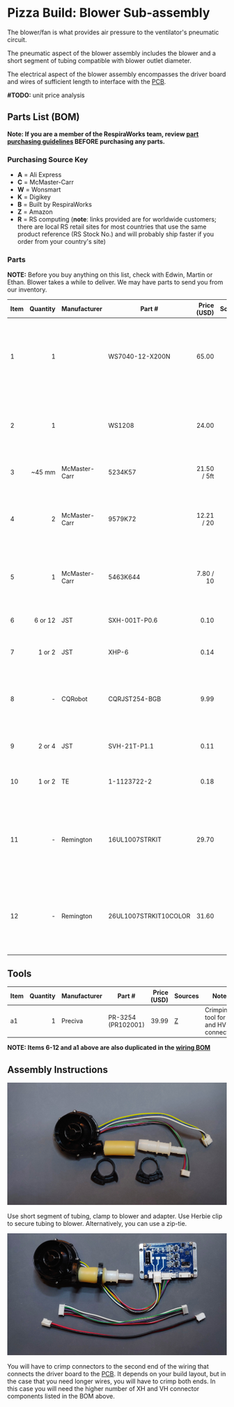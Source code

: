 # Pizza Build: Blower Sub-assembly

The blower/fan is what provides air pressure to the ventilator's pneumatic circuit.

The pneumatic aspect of the blower assembly includes the blower and a short segment of tubing compatible with blower outlet diameter. 

The electrical aspect of the blower assembly encompasses the driver board and wires of sufficient length to interface
with the [PCB](https://github.com/respiraworks/pcbreathe).

**#TODO:** unit price analysis

## Parts List (BOM)

**Note: If you are a member of the RespiraWorks team, review [part purchasing guidelines](../../README.md) BEFORE purchasing any parts.**

### Purchasing Source Key

* **A** = Ali Express
* **C** = McMaster-Carr
* **W** = Wonsmart
* **K** = Digikey
* **B** = Built by RespiraWorks
* **Z** = Amazon
* **R** = RS computing
(**note**: links provided are for worldwide customers; there are local RS retail sites for most countries that use the same product reference (RS Stock No.) and will probably ship faster if you order from your country's site)

### Parts

**NOTE:** Before you buy anything on this list, check with Edwin, Martin or Ethan. Blower takes a while to deliver.
We may have parts to send you from our inventory. 


| Item | Quantity | Manufacturer  | Part #              | Price (USD)  |Sources                | Notes |
| ---- |---------:| ------------- | ------------------- | ------------:|:---------------------:|-------|
| 1    |        1 |               | WS7040-12-X200N     |        65.00 | [A][1ali]             | 12v blower and driver. Make sure to choose with driver when ordering. |
| 2    |        1 |               | WS1208              |        24.00 | [W][2won]             | blower driver, in case blower above did not come with driver. |
| 3    |   ~45 mm | McMaster-Carr | 5234K57             |  21.50 / 5ft | [C][3mcmc]            | Soft latex tubing, 5/8" ID, 7/8" OD |
| 4    |        2 | McMaster-Carr | 9579K72             |   12.21 / 20 | [C][4mcmc]            | Herbie clip J (20.3-23mm) for clamping 7/8"OD tubing |
| 5    |        1 | McMaster-Carr | 5463K644            |    7.80 / 10 | [C][5mcmc]            | 5/8"ID x 3/8"ID, for transition to pinch valve tubing |
| 6    |  6 or 12 | JST           | SXH-001T-P0.6       |         0.10 | [K][6digi] [R][6rs]   | XH crimps, for control connector |
| 7    |   1 or 2 | JST           | XHP-6               |         0.14 | [K][7digi] [R][7rs]   | XH 6-pin housing, for control connector |
| 8    |        - | CQRobot       | CQRJST254-BGB       |         9.99 | [Z][8amzn]            | XH connector kit for 6/7/8 pins, alternative for 1+6 above |
| 9    |   2 or 4 | JST           | SVH-21T-P1.1        |         0.11 | [K][9digi] [R][9rs]   | VH crimps, for power connector |
| 10   |   1 or 2 | TE            | 1-1123722-2         |         0.18 | [K][10digi] [R][10rs] | VH housing 2 pin, for power connector |
| 11   |        - | Remington     | 16UL1007STRKIT      |        29.70 | [K][11amzn]           | 16 AWG wire, for power cable, **optional** if not included or more length needed |
| 12   |        - | Remington     | 26UL1007STRKIT10COLOR |      31.60 | [K][12amzn]           | 26 AWG wire, for control cable, **optional** if not included or more length needed  |

[1ali]:   https://www.aliexpress.com/item/32698107687.html
[2won]:   https://wonsmart-motor.en.made-in-china.com/product/hsjxFewOppVg/China-Air-Pump12V-Brushless-Motor-12V-Blower-Fan-Driver.html
[3mcmc]:  https://www.mcmaster.com/5234K57
[4mcmc]:  https://www.mcmaster.com/9579K72
[5mcmc]:  https://www.mcmaster.com/5463K644
[6digi]:  https://www.digikey.com/short/z44f8d
[6rs]:    https://export.rsdelivers.com/product/jst/sxh-002t-p06/jst-xh-female-crimp-terminal-contact-26awg-sxh/1755645
[7digi]:  https://www.digikey.com/short/z44ff8
[7rs]:    https://export.rsdelivers.com/product/jst/xhp-6/jst-xhp-female-connector-housing-25mm-pitch-6-way/8201620
[8amzn]:  https://www.amazon.com/gp/product/B079MJ1RYN
[9digi]:  https://www.digikey.com/short/z44fjr
[9rs]:    https://export.rsdelivers.com/product/jst/svh-41t-p11/jst-nv-vh-female-crimp-terminal-contact-16awg-svh/7620692
[10digi]: https://www.digikey.com/short/z44fwj
[10rs]:   https://export.rsdelivers.com/product/jst/vhr-2n/jst-vhr-female-connector-housing-396mm-pitch-2/8201172
[11amzn]: https://www.amazon.com/gp/product/B00N51OJJ4
[12amzn]: https://www.amazon.com/gp/product/B011JC76OA

## Tools

| Item | Quantity | Manufacturer  | Part #              | Price (USD) | Sources         | Notes |
| ---- |---------:| ------------- | ------------------- | -----------:|-----------------| ----- |
| a1   |        1 | Preciva       | PR-3254 (PR102001)  |    39.99 | [Z][a1amzn]     | Crimping tool for HX and HV connectors |

[a1amzn]:https://www.amazon.com/gp/product/B07R1H3Z8X

**NOTE: Items 6-12 and a1 above are also duplicated in the [wiring BOM](../../../ventilator-design/electrical-system/wiring.md)**

## Assembly Instructions

![Parts](assets/parts.jpg)

Use short segment of tubing, clamp to blower and adapter. 
Use Herbie clip to secure tubing to blower. Alternatively, you can use a zip-tie.

![Parts](assets/subassembly.jpg)

You will have to crimp connectors to the second end of the wiring that connects the driver board
to the [PCB](https://github.com/respiraworks/pcbreathe).
It depends on your build layout, but in the case that you need longer wires, you will have to crimp both ends.
In this case you will need the higher number of XH and VH connector components listed in the BOM above.


